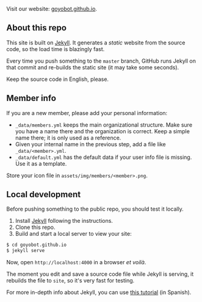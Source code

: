 Visit our website: [goyobot.github.io](https://goyobot.github.io).



## About this repo

This site is built on [Jekyll](https://jekyllrb.com). It generates a *static* website from the source code, so the load time is blazingly fast.

Every time you push something to the `master` branch, GitHub runs Jekyll on that commit and re-builds the static site (it may take some seconds).

Keep the source code in English, please.



## Member info

If you are a new member, please add your personal information:

- `_data/members.yml` keeps the main organizational structure. Make sure you have a name there and the organization is correct. Keep a simple name there; it is only used as a reference.
- Given your internal name in the previous step, add a file like `_data/<member>.yml`.
- `_data/default.yml` has the default data if your user info file is missing. Use it as a template.

Store your icon file in `assets/img/members/<member>.png`.


## Local development

Before pushing something to the public repo, you should test it locally.

1. Install [Jekyll](https://jekyllrb.com) following the instructions.
2. Clone this repo.
3. Build and start a local server to view your site:

```bash
$ cd goyobot.github.io
$ jekyll serve
```

Now, open `http://localhost:4000` in a browser _et voilà_.

The moment you edit and save a source code file while Jekyll is serving, it rebuilds the file to `site`, so it's very fast for testing.

For more in-depth info about Jekyll, you can use [this tutorial](https://santi-gf.github.io/jekyll) (in Spanish).
